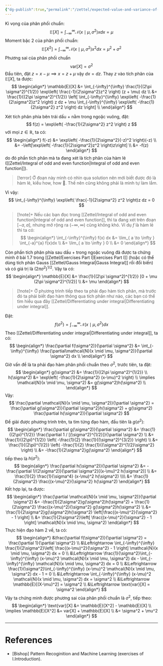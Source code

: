 ```yaml
---
{"dg-publish":true,"permalink":"/zettel/expected-value-and-variance-of-normal-distribution/","noteIcon":"📝","created":"2024-04-25T18:54:12.996+07:00","updated":"2024-04-26T12:21:53.659+07:00"}
---
```


Kì vọng của phân phối chuẩn:
$$
\mathbb{E}[X] = \int_{-\infty}^{\infty} \mathcal{N}(x \mid \mu, \sigma^2) x dx = \mu
$$
Moment bậc 2 của phân phối chuẩn:
$$
\mathbb{E}[X^2] = \int_{-\infty}^{\infty} \mathcal{N}(x \mid \mu, \sigma^2) x^2 dx = \mu^2 + \sigma^2
$$
Phương sai của phân phối chuẩn
$$
\text{var}[X] = \sigma^2
$$
Đầu tiên, đặt $z = x- \mu \implies x = z + \mu$ vậy $dx = dz$. Thay $z$ vào tích phân của $\mathbb{E}[X]$, ta được:
$$
\begin{align*}
\mathbb{E}[X] &= \int_{-\infty}^{\infty} \frac{1}{(2\pi \sigma^2)^{1/2}} \exp\left( \frac{-1}{2\sigma^2}z^2 \right) (z + \mu) dz \\
&= \frac{1}{(2\pi \sigma^2)^{1/2}} \left[ \int_{-\infty}^{\infty} \exp\left( -\frac{1}{2\sigma^2}z^2 \right) z dz + \mu \int_{-\infty}^{\infty} \exp\left( -\frac{1}{2\sigma^2} z^2 \right) dz \right] \\
\end{align*}
$$

Xét tích phân phía bên trái dấu $+$ nằm trong ngoặc vuông, đặt:
$$
f(z) = \exp\left( -\frac{1}{2\sigma^2} z^2 \right) z
$$
với mọi $z \in \mathbb{R}$, ta có:
$$
\begin{align*}
f(-z) &= \exp\left( -\frac{1}{2\sigma^2}(-z)^2 \right)(-z) \\
&= -\left[\exp\left( -\frac{1}{2\sigma^2}z^2 \right)z\right] \\
&= -f(z)
\end{align*}
$$
do đó phần tích phân mà ta đang xét là tích phân của hàm lẻ ([[Zettel/Integral of odd and even function\|Integral of odd and even function]]). 

>[!error]
>Ở đoạn này mình có nhìn qua solution nên mới biết được đó là hàm lẻ, kiểu how, how 🥲. Thế nên cũng không phải là mình tự làm lắm.

Vì vậy:
$$
\int_{-\infty}^{\infty} \exp\left( \frac{-1}{2\sigma^2} z^2 \right)z dz = 0
$$

>[!note]+
>Nếu các bạn đọc trong [[Zettel/Integral of odd and even function\|Integral of odd and even function]], thì ta đang xét trên đoạn $[-a, a]$, nhưng mở rộng ra $(-\infty, \infty)$ cũng không khó. Ví dụ $f$ là hàm lẻ thì ta có:
>$$
\begin{align*}
\int_{-\infty}^{\infty} f(x) dx &= \lim_{ a \to \infty } \int_{-a}^{a} f(x)dx \\
&= \lim_{ a \to \infty } 0 \\
&= 0
\end{align*}
>$$


Còn phần tích phân phía sau dấu $+$ trong ngoặc vuông đã được ta chứng minh ở bài 1.7 trong [[Zettel/Exercises Part I\|Exercises Part I]] (hoặc có thể dùng tích phân Gauss [[Zettel/Gauss Integral\|Gauss Integral]] rồi đổi biến) và có giá trị là $(2\pi \sigma^2)^{1/2}$. Vậy ta có:
$$
\begin{align*}
\mathbb{E}[X] &= \frac{1}{(2\pi \sigma^2)^{1/2}} [0 + \mu (2\pi \sigma^2)^{1/2}] \\
&= \mu
\end{align*}
$$
>[!note]+
>Ở phương trình tiếp theo ta phải đạo hàm tích phân, mà trước đó ta phải biết đạo hàm thông qua tích phân như nào, các bạn có thể tìm hiểu qua đây [[Zettel/Differentiating under integral\|Differentiating under integral]]. 

Đặt:
$$
f(\sigma^2) = \int_{-\infty}^{\infty} \mathcal{N}(x \mid \mu, \sigma^2) dx
$$
Theo [[Zettel/Differentiating under integral\|Differentiating under integral]], ta có:
$$
\begin{align*}
\frac{\partial f(\sigma^2)}{\partial \sigma^2} &= \int_{-\infty}^{\infty} \frac{\partial\mathcal{N}(x \mid \mu, \sigma^2)}{\partial \sigma^2} dx \\
\end{align*}
$$
Giờ vấn đề là ta phải đạo hàm phân phối chuẩn theo $\sigma^2$, trước tiên, ta đặt:
$$
\begin{align*}
g(\sigma^2) &= \frac{1}{(2\pi \sigma^2)^{1/2}} \\
h(\sigma^2) &= \exp\left( -\frac{1}{2\sigma^2} (x-\mu)^2 \right) \\
\implies \mathcal{N}(x \mid \mu, \sigma^2) &= g(\sigma^2)h(\sigma^2) \\
\end{align*}
$$
Vậy:
$$
\frac{\partial \mathcal{N}(x \mid \mu, \sigma^2)}{\partial \sigma^2} = \frac{\partial g(\sigma^2)}{\partial \sigma^2}h(\sigma^2) + g(\sigma^2) \frac{\partial h(\sigma^2)}{\partial \sigma^2}
$$
Để giải được phương trình trên, ta tìm từng đạo hàm, đầu tiên là $g(\sigma^2)$:
$$
\begin{align*}
\frac{\partial g(\sigma^2)}{\partial \sigma^2} &= \frac{1}{(2\pi)^{1/2}} \frac{\partial 1 / [(\sigma^2)^{1/2}]}{\partial \sigma^2} \\
&= \frac{1}{(2\pi)^{1/2}} \left( -\frac{1}{2} \frac{1}{(\sigma^2)^{3/2}} \right) \\
&= \frac{1}{(2\pi)^{1/2}} \left( -\frac{1}{2} \frac{1}{(\sigma^2)^{1/2}\sigma^2} \right) \\
&= -\frac{1}{2\sigma^2}g(\sigma^2)
\end{align*}
$$
tiếp theo là $h(\sigma^2)$:
$$
\begin{align*}
\frac{\partial h(\sigma^2)}{\partial \sigma^2} &= -\frac{\partial 1/(2\sigma^2)}{\partial \sigma^2}[(x-\mu)^2 h(\sigma^2)]  \\
&= \frac{1}{2} \frac{1}{\sigma^4} (x-\mu)^2 h(\sigma^2) \\\\
&= \frac{1}{2\sigma^2} \frac{(x-\mu)^2}{\sigma^2} h(\sigma^2)
\end{align*}
$$
Kết hợp lại, ta được:
$$
\begin{align*}
\frac{\partial \mathcal{N}(x \mid \mu, \sigma^2)}{\partial \sigma^2} &= -\frac{1}{2\sigma^2}g(\sigma^2)h(\sigma^2) + \frac{1}{2\sigma^2} \frac{(x-\mu)^2}{\sigma^2} g(\sigma^2)h(\sigma^2) \\
&= \frac{1}{2\sigma^2}g(\sigma^2)h(\sigma^2) \left[\frac{(x-\mu)^2}{\sigma^2} - 1 \right] \\
&= \frac{1}{2\sigma^2}\left[ \frac{(x-\mu)^2}{\sigma^2} - 1 \right] \mathcal{N}(x \mid \mu, \sigma^2)
\end{align*}
$$
Thực hiện đạo hàm 2 vế, ta có:
$$
\begin{align*}
&\frac{\partial f(\sigma^2)}{\partial \sigma^2} = \frac{\partial 1}{\partial \sigma^2} \\
&\Leftrightarrow \int_{-\infty}^{\infty} \frac{1}{2\sigma^2}\left[ \frac{(x-\mu)^2}{\sigma^2} - 1 \right] \mathcal{N}(x \mid \mu, \sigma^2) dx = 0 \\
&\Leftrightarrow \frac{1}{\sigma^2}\int_{-\infty}^{\infty} (x-\mu)^2 \mathcal{N}(x \mid \mu, \sigma^2) dx - \int_{-\infty}^{\infty} \mathcal{N}(x \mid \mu, \sigma^2) dx = 0 \\
&\Leftrightarrow \frac{1}{\sigma^2}\int_{-\infty}^{\infty} (x-\mu)^2 \mathcal{N}(x \mid \mu, \sigma^2) dx - 1 = 0 \\
&\Leftrightarrow \int_{-\infty}^{\infty} (x-\mu)^2 \mathcal{N}(x \mid \mu, \sigma^2) dx = \sigma^2 \\
&\Leftrightarrow \mathbb{E}[(X-\mu)^2] = \sigma^2 \\
&\Leftrightarrow \text{var}[X] = \sigma^2
\end{align*}
$$
Vậy ta chứng minh được phương sai của phân phối chuẩn là $\sigma^2$, tiếp theo:
$$
\begin{align*}
\text{var}[X] &= \mathbb{E}[X^2] - \mathbb{E}[X] \\
\implies \mathbb{E}[X^2] &= var[X] + \mathbb{E}[X] \\
&= \sigma^2 + \mu^2
\end{align*}
$$

---
# References

- [Bishop] Pattern Recoginition and Machine Learning (exercises of I.Introduction).